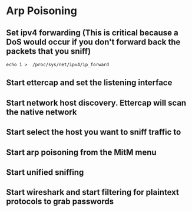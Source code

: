 # Arp Poisoning
## Set ipv4 forwarding (This is **critical** because a DoS would occur if you don't forward back the packets that you sniff)
`echo 1 >  /proc/sys/net/ipv4/ip_forward`
## Start ettercap and set the listening interface
## Start network host discovery. Ettercap will scan the native network
## Start select the host you want to sniff traffic to
## Start arp poisoning from the MitM menu
## Start unified sniffing
## Start wireshark and start filtering for plaintext protocols to grab passwords